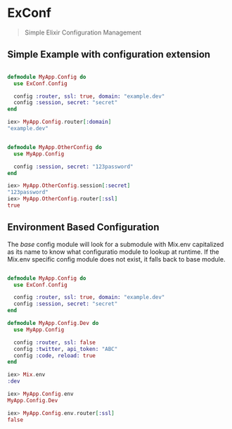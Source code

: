 # ExConf
> Simple Elixir Configuration Management

## Simple Example with configuration extension

```elixir

defmodule MyApp.Config do
  use ExConf.Config

  config :router, ssl: true, domain: "example.dev"
  config :session, secret: "secret"
end

iex> MyApp.Config.router[:domain]
"example.dev"


defmodule MyApp.OtherConfig do
  use MyApp.Config

  config :session, secret: "123password"
end

iex> MyApp.OtherConfig.session[:secret]
"123password"
iex> MyApp.OtherConfig.router[:ssl]
true
```


## Environment Based Configuration
The *base* config module will look for a submodule with Mix.env capitalized
as its name to know what configuratio module to lookup at runtime. If
the Mix.env specific config module does not exist, it falls back to base module.

```elixir

defmodule MyApp.Config do
  use ExConf.Config

  config :router, ssl: true, domain: "example.dev"
  config :session, secret: "secret"
end

defmodule MyApp.Config.Dev do
  use MyApp.Config

  config :router, ssl: false
  config :twitter, api_token: "ABC"
  config :code, reload: true
end

iex> Mix.env
:dev

iex> MyApp.Config.env
MyApp.Config.Dev

iex> MyApp.Config.env.router[:ssl]
false
```

